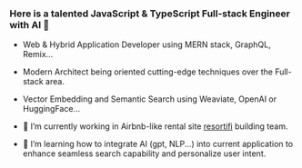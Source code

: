 ### Here is a talented JavaScript & TypeScript Full-stack Engineer with AI 👋

- Web & Hybrid Application Developer using MERN stack, GraphQL, Remix...
- Modern Architect being oriented cutting-edge techniques over the Full-stack area.
- Vector Embedding and Semantic Search using Weaviate, OpenAI or HuggingFace...

- 🔭 I’m currently working in Airbnb-like rental site [resortifi](https://resortifi.com/) building team.
- 👯 I’m learning how to integrate AI (gpt, NLP...) into current application to enhance seamless search capability and personalize user intent. 


<!--
Here are some ideas to get you started:

- 🔭 I’m currently working on ...
- 🌱 I’m currently learning ...
- 👯 I’m looking to collaborate on ...
- 🤔 I’m looking for help with ...
- 💬 Ask me about ...
- 📫 How to reach me: ...
- 😄 Pronouns: ...
- ⚡ Fun fact: ...
-->
